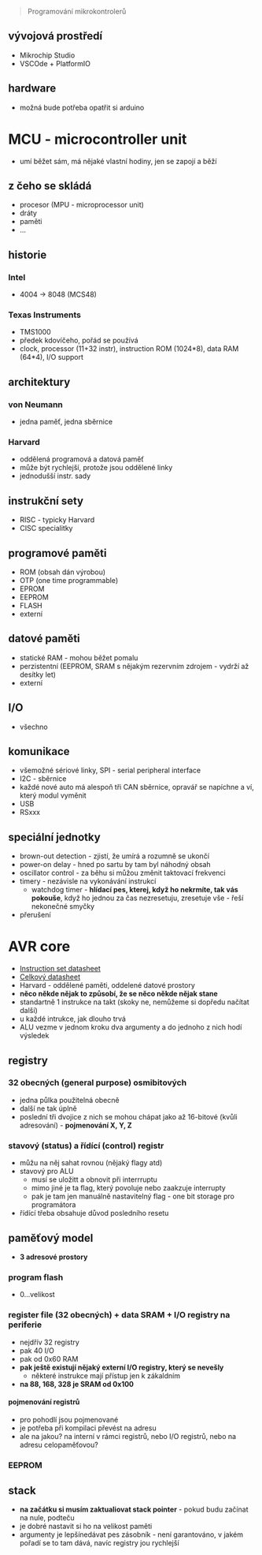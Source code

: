 > Programování mikrokontrolerů

## vývojová prostředí
- Mikrochip Studio
- VSCOde + PlatformIO

## hardware
- možná bude potřeba opatřit si arduino

# MCU - microcontroller unit
- umí běžet sám, má nějaké vlastní hodiny, jen se zapojí a běží
## z čeho se skládá 
- procesor (MPU - microprocessor unit)
- dráty
- paměti
- ...

## historie
### Intel
- 4004 -> 8048 (MCS48)
### Texas Instruments
- TMS1000
- předek kdovíčeho, pořád se používá
- clock, processor (11+32 instr), instruction ROM (1024\*8), data RAM (64*4), I/O support
  
## architektury
### von Neumann
- jedna paměť, jedna sběrnice
### Harvard
- oddělená programová a datová paměť
- může být rychlejší, protože jsou oddělené linky
- jednodušší instr. sady

## instrukční sety
- RISC - typicky Harvard
- CISC specialitky
  
## programové paměti
- ROM (obsah dán výrobou)
- OTP (one time programmable)
- EPROM
- EEPROM
- FLASH
- externí

## datové paměti
- statické RAM - mohou běžet pomalu
- perzistentní (EEPROM, SRAM s nějakým rezervním zdrojem - vydrží až desítky let)
- externí

## I/O
- všechno

## komunikace
- všemožné sériové linky, SPI - serial peripheral interface
- I2C - sběrnice
- každé nové auto má alespoň tři CAN sběrnice, opravář se napíchne a ví, který modul vyměnit
- USB
- RSxxx

## speciální jednotky
- brown-out detection - zjistí, že umírá a rozumně se ukončí
- power-on delay - hned po sartu by tam byl náhodný obsah
- oscillator control - za běhu si můžou změnit taktovací frekvenci
- timery - nezávisle na vykonávání instrukcí 
  - watchdog timer - **hlídací pes, kterej, když ho nekrmíte, tak vás pokouše**, když ho jednou za čas nezresetuju, zresetuje vše - řeší nekonečné smyčky
- přerušení

# AVR core
- [Instruction set datasheet](https://ww1.microchip.com/downloads/en/DeviceDoc/AVR-InstructionSet-Manual-DS40002198.pdf)
- [Celkový datasheet](https://ww1.microchip.com/downloads/en/DeviceDoc/en590320.pdf)
- Harvard - oddělené paměti, oddelené datové prostory
- **něco někde nějak to způsobí, že se něco někde nějak stane**
- standartně 1 instrukce na takt (skoky ne, nemůžeme si dopředu načítat další)
- u každé intrukce, jak dlouho trvá
- ALU vezme v jednom kroku dva argumenty a do jednoho z nich hodí výsledek
## registry
### 32 obecných (general purpose) osmibitových
- jedna půlka použitelná obecně
- další ne tak úplně
- poslední tři dvojice z nich se mohou chápat jako až 16-bitové (kvůli adresování) - **pojmenování X, Y, Z**
### stavový (status) a řídící (control) registr 
- můžu na něj sahat rovnou (nějaký flagy atd)
- stavový pro ALU 
  - musí se uložitt a obnovit při interrruptu
  - mimo jiné je ta flag, který povoluje nebo zaakzuje interrupty
  - pak je tam jen manuálně nastavitelný flag - one bit storage pro programátora
- řídící třeba obsahuje důvod posledního resetu

## paměťový model
- **3 adresové prostory**
### program flash
- 0...velikost
### register file (32 obecných) + data SRAM + I/O registry na periferie
- nejdřív 32 registry
- pak 40 I/O
- pak od 0x60 RAM
- **pak ještě existují nějaký externí I/O registry, který se nevešly**
  - některé instrukce mají přístup jen k zákaldním
- **na 88, 168, 328 je SRAM od 0x100**
#### pojmenování registrů
- pro pohodlí jsou pojmenované
- je potřeba při kompilaci převést na adresu
- ale na jakou? na interní v rámci registrů, nebo I/O registrů, nebo na adresu celopaměťovou?

### EEPROM

## stack
- **na začátku si musím zaktualiovat stack pointer** - pokud budu začínat na nule, podteču
- je dobré nastavit si ho na velikost paměti
- argumenty je lepšínedávat pes zásobník - není garantováno, v jakém pořadí se to tam dává, navíc registry jou rychlejší